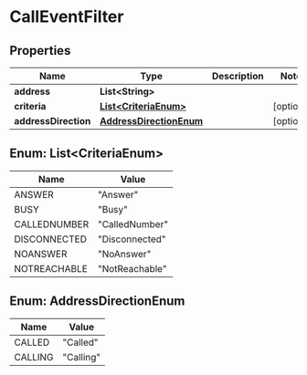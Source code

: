 
# CallEventFilter

## Properties
Name | Type | Description | Notes
------------ | ------------- | ------------- | -------------
**address** | **List&lt;String&gt;** |  | 
**criteria** | [**List&lt;CriteriaEnum&gt;**](#List&lt;CriteriaEnum&gt;) |  |  [optional]
**addressDirection** | [**AddressDirectionEnum**](#AddressDirectionEnum) |  |  [optional]


<a name="List<CriteriaEnum>"></a>
## Enum: List&lt;CriteriaEnum&gt;
Name | Value
---- | -----
ANSWER | &quot;Answer&quot;
BUSY | &quot;Busy&quot;
CALLEDNUMBER | &quot;CalledNumber&quot;
DISCONNECTED | &quot;Disconnected&quot;
NOANSWER | &quot;NoAnswer&quot;
NOTREACHABLE | &quot;NotReachable&quot;


<a name="AddressDirectionEnum"></a>
## Enum: AddressDirectionEnum
Name | Value
---- | -----
CALLED | &quot;Called&quot;
CALLING | &quot;Calling&quot;



